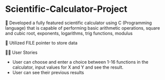 # Scientific-Calculator-Project

🔶 Developed a fully featured scientific calculator using
 C (Programming language) that is capable of performing basic arithmetic operations, square and cubic root, exponents, logarithms, trig functions, modulus

🔶 Utilized FILE pointer to store data


👨‍💻 User Stories
- User can choose and enter a choice between 1-16 functions in the calculator, input values for X and Y and see the result. 
- User can see their previous results